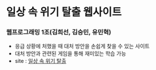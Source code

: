 # 일상 속 위기 탈출 웹사이트
### 웹프로그래밍 1조(김희선, 김승민, 유민혁)

- 응급 상황에 처했을 때 대처 방안을 손쉽게 찾을 수 있는 사이트
- 대처 방안과 관련된 게임을 통해 재미있는 학습 가능
- site : [일상 속 위기 탈출](https://emergency-team1.netlify.app)